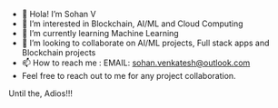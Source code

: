 - 👋 Hola! I’m Sohan V
- 👀 I’m interested in Blockchain, AI/ML and Cloud Computing
- 🌱 I’m currently learning Machine Learning
- 💞️ I’m looking to collaborate on AI/ML projects, Full stack apps and Blockchain projects
- 📫 How to reach me : EMAIL: sohan.venkatesh@outlook.com 
- Feel free to reach out to me for any project collaboration.

Until the, Adios!!!

<!---
sohv/sohv is a ✨ special ✨ repository because its `README.md` (this file) appears on your GitHub profile.
You can click the Preview link to take a look at your changes.
--->
